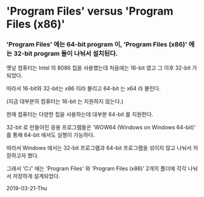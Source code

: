 # 'Program Files' versus 'Program Files (x86)'

### 'Program Files' 에는 64-bit program 이, 'Program Files (x86)' 에는 32-bit program 들이 나눠서 설치된다.

옛날 컴퓨터는 Intel 의 8086 칩을 사용했는데 처음에는 16-bit 였고 그 이후 32-bit 가 되었다.

따라서 16-bit와 32-bit는 x86 이라 불리고 64-bit 는 x64 라 불린다.

(지금 대부분의 컴퓨터는 16-bit 는 지원하지 않는다.)

현재 컴퓨터는 다양한 칩을 사용하는데 대부분 64-bit 를 지원한다.

32-bit 로 만들어진 응용 프로그램들은 'WOW64 (Windows on Windows 64-bit)' 를 통해 64-bit 에서도 실행이 가능하다.

따라서 Windows 에서는 32-bit 프로그램과 64-bit 프로그램을 섞이지 않고 나눠서 저장하고자 했다.

그래서 'C:/' 에는 'Program Files' 와 'Program Files (x86)' 2개의 폴더에 각각 나눠서 저장하게 설계되었다.

2019-03-21-Thu
